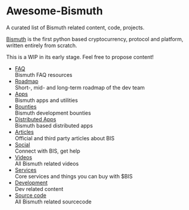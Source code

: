 # Awesome-Bismuth
A curated list of Bismuth related content, code, projects.

[Bismuth](http://bismuth.cz) is the first python based cryptocurrency, protocol and platform, written entirely from scratch.

This is a WIP in its early stage. Feel free to propose content!


* [FAQ](https://github.com/bismuthfoundation/Awesome-Bismuth/blob/master/FAQ_Help.md)  
  Bismuth FAQ resources
* [Roadmap](https://github.com/bismuthfoundation/Roadmap)  
  Short-, mid- and long-term roadmap of the dev team
* [Apps](https://github.com/bismuthfoundation/Awesome-Bismuth/blob/master/Apps.md)  
  Bismuth apps and utilities
* [Bounties](https://github.com/bismuthfoundation/Awesome-Bismuth/blob/master/Bounties.md)  
  Bismuth development bounties
* [Distributed Apps](https://github.com/bismuthfoundation/Awesome-Bismuth/blob/master/DApps.md)  
  Bismuth based distributed apps
* [Articles](https://github.com/bismuthfoundation/Awesome-Bismuth/blob/master/Articles.md)  
  Official and third party articles about BIS
* [Social](https://github.com/bismuthfoundation/Awesome-Bismuth/blob/master/Social.md)  
  Connect with BIS, get help
* [Videos](https://github.com/bismuthfoundation/Awesome-Bismuth/blob/master/Videos.md)  
  All Bismuth related videos  
* [Services](https://github.com/bismuthfoundation/Awesome-Bismuth/blob/master/Services.md)  
  Core services and things you can buy with $BIS
* [Development](https://github.com/bismuthfoundation/Awesome-Bismuth/blob/master/Dev.md)  
  Dev related content
* [Source code](https://github.com/bismuthfoundation/Awesome-Bismuth/blob/master/SourceCode.md)  
  All Bismuth related sourcecode
